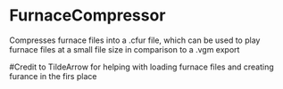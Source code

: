 # FurnaceCompressor
 Compresses furnace files into a .cfur file, which can be used to play furnace files at a small file size in comparison to a .vgm export

 #Credit to TildeArrow 
 for helping with loading furnace files and creating furance in the firs place
